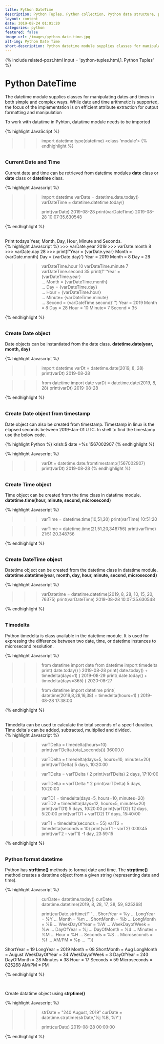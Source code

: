 ```yaml
---
title: Python DateTime
description: Python Tuples, Python collection, Python data structure, python lists, tuples are immutable, indexing, slicing, concatenation
layout: content
date: 2019-08-24 01:01:20
categories: python
featured: false
image-url: /images/python-date-time.jpg
alt-img: Python Date Time
short-description: Python datetime module supplies classes for manipulating dates and times in both simple and complex ways. While date and time arithmetic is supported, the focus of the implementation is on efficient attribute extraction for output formatting and manipulation
---
```


{%
include related-post.html
input = 'python-tuples.html,1. Python Tuples'
%}

<h1 style="padding-top: 60px; margin-top: -40px;">Python DateTime</h1>

The datetime module supplies classes for manipulating dates and times in both simple and complex ways. While date and time arithmetic is supported, the focus of the implementation is on efficient attribute extraction for output formatting and manipulation

To work with datatime in Pyhton, datatime module needs to be imported

{% highlight JavaScript %}
>>> import datetime
>>> type(datetime)
<class 'module'>
{% endhighlight %}

<h3 style="padding-top: 60px; margin-top: -40px;"> Current Date and Time</h3>

Current date and time can be retrieved from datetime modules **date** class or **date** class or **datetime** class.

<div class="card">
<div class="card-body">
{% highlight Javascript %}

>>> import datetime
>>> varDate = datetime.date.today()
>>> varDateTime = datetime.datetime.today()
>>> 
>>> print(varDate)
2019-08-28
>>> print(varDateTime)
2019-08-28 10:07:35.630548

{% endhighlight %}
</div>
</div>
<br>
Print todays Year, Month, Day, Hour, Minute and Seconds.

<div class="card">
<div class="card-body">
{% highlight Javascript %}
>>> varDate.year
2019
>>> varDate.month
8
>>> varDate.day
28
>>> print(f'Year = {varDate.year} Month = {varDate.month} Day = {varDate.day}')
Year = 2019 Month = 8 Day = 28

>>> varDateTime.hour
10 
>>> varDateTime.minute
7
>>> varDateTime.second
35
>>> print(f'''Year = {varDateTime.year} \
... Month = {varDateTime.month} \
... Day = {varDateTime.day} \
... Hour = {varDateTime.hour} \
... Minute= {varDateTime.minute} \
... Second = {varDateTime.second}''')
Year = 2019 Month = 8 Day = 28 Hour = 10 Minute= 7 Second = 35

{% endhighlight %}
</div>
</div>

<h3 style="padding-top: 60px; margin-top: -40px;"> Create Date object </h3>

Date objects can be instantiated from the date class. **datetime.date(year, month, day)**

<div class="card">
<div class="card-body">
{% highlight Javascript %}

>>> import datetime
>>> varDt = datetime.date(2019, 8, 28)
>>> print(varDt)
2019-08-28

>>> from datetime import date
>>> varDt = datetime.date(2019, 8, 28)
>>> print(varDt)
2019-08-28

{% endhighlight %}
</div>
</div>

<h3 style="padding-top: 60px; margin-top: -40px;"> Create Date object from timestamp</h3>

Date object can also be created from timestamp. Timestamp in linux is the elapsed seconds between 2019-Jan-01 UTC. In shell to find the timestamp use the below code.

{% highlight Python %}
krish:$ date +%s
1567002907
{% endhighlight %}

<div class="card">
<div class="card-body">
{% highlight Javascript %}

>>> varDt = datetime.date.fromtimestamp(1567002907)
>>> print(varDt)
2019-08-28
{% endhighlight %}
</div>
</div>

<h3 style="padding-top: 60px; margin-top: -40px;"> Create Time object</h3>

Time object can be created from the time class in datatime module. **datetime.time(hour, minute, second, microsecond)**

<div class="card">
<div class="card-body">
{% highlight Javascript %}

>>> varTime = datetime.time(10,51,20)
>>> print(varTime)
10:51:20

>>> varTime = datetime.time(21,51,20,348756)
>>> print(varTime)
21:51:20.348756

{% endhighlight %}
</div>
</div>

<h3 style="padding-top: 60px; margin-top: -40px;"> Create DateTime object</h3>

Datetime object can be created from the datetime class in datatime module. **datetime.datetime(year, month, day, hour, minute, second, microsecond)**

<div class="card">
<div class="card-body">
{% highlight Javascript %}

>>> varDatetime = datetime.datetime(2019, 8, 28, 10, 15, 20, 76375)
>>> print(varDateTime)
2019-08-28 10:07:35.630548

{% endhighlight %}
</div>
</div>

<h3 style="padding-top: 60px; margin-top: -40px;"> Timedelta</h3>

Python timedelta is class available in the datetime module. It is used for expressing the difference between two date, time, or datetime instances to microsecond resolution.

<div class="card">
<div class="card-body">
{% highlight Javascript %}

>>> from datetime import date
>>> from datetime import timedelta
>>> print( date.today() )
2019-08-28
>>> print( date.today() + timedelta(days=1) )
2019-08-29
>>> print( date.today() + timedelta(days=365) )
2020-08-27

>>> from datetime import datetime
>>> print( datetime(2019,8,28,16,38) + timedelta(hours=1) )
2019-08-28 17:38:00

{% endhighlight %}
</div>
</div>
<br>
Timedelta can be used to calculate the total seconds of a specif duration. Time delta's can be added, subtracted, multiplied and divided.

<div class="card">
<div class="card-body">
{% highlight Javascript %}

>>> varTDelta = timedelta(hours=10)
>>> print(varTDelta.total_seconds())
36000.0

>>> varTDelta = timedelta(days=5, hours=10, minutes=20)
>>> print(varTDelta)
5 days, 10:20:00

>>> varTDelta = varTDelta / 2
>>> print(varTDelta)
2 days, 17:10:00

>>> varTDelta = varTDelta * 2
>>> print(varTDelta)
5 days, 10:20:00

>>> varTD1 = timedelta(days=5, hours=10, minutes=20)
>>> varTD2 = timedelta(days=12, hours=5, minutes=20)
>>> print(varTD1)
5 days, 10:20:00
>>> print(varTD2)
12 days, 5:20:00
>>> print(varTD1 + varTD2)
17 days, 15:40:00

>>> varT1 = timedelta(seconds = 55)
>>> varT2 = timedelta(seconds = 10)
>>> print(varT1 - varT2)
0:00:45
>>> print(varT2 - varT1)
-1 day, 23:59:15

{% endhighlight %}
</div>
</div>


<h3 style="padding-top: 60px; margin-top: -40px;"> Python format datetime </h3>

Python has **strftime()** methods to format date and time. The **strptime()** method creates a datetime object from a given string (representing date and time).

<div class="card">
<div class="card-body">
{% highlight Javascript %}

>>> curDate= datetime.today()
>>> curDate
datetime.datetime(2019, 8, 28, 17, 38, 59, 825268)
>>> 
>>> print(curDate.strftime(f'''
... ShortYear     = %y 
... LongYear      = %Y 
... Month         = %m
... ShortMonth    = %b
... LongMonth     = %B
... WeekDayOfYear = %W
... WeekDayofWeek = %w
... DayOfYear     = %j
... DayOfMonth    = %d
... Minutes       = %M
... Hour          = %H
... Seconds       = %S
... Microseconds  = %f
... AM/PM         = %p
... '''))

ShortYear     = 19 
LongYear      = 2019 
Month         = 08
ShortMonth    = Aug
LongMonth     = August
WeekDayOfYear = 34
WeekDayofWeek = 3
DayOfYear     = 240
DayOfMonth    = 28
Minutes       = 38
Hour          = 17
Seconds       = 59
Microseconds  = 825268
AM/PM         = PM

{% endhighlight %}
</div>
</div>
<br>

Create datatime object using **strptime()**


<div class="card">
<div class="card-body">
{% highlight Javascript %}

>>> strDate = "240 August, 2019"
>>> curDate = datetime.strptime(strDate,'%j %B, %Y')
>>> 
>>> print(curDate)
2019-08-28 00:00:00


{% endhighlight %}
</div>
</div>